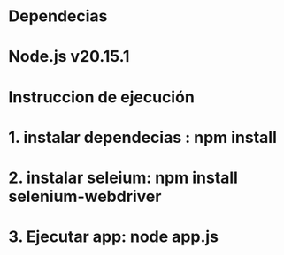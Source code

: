 # Dependecias

# Node.js v20.15.1

# Instruccion de ejecución

# 1. instalar dependecias : npm install
# 2. instalar seleium: npm install selenium-webdriver
# 3. Ejecutar app: node app.js

